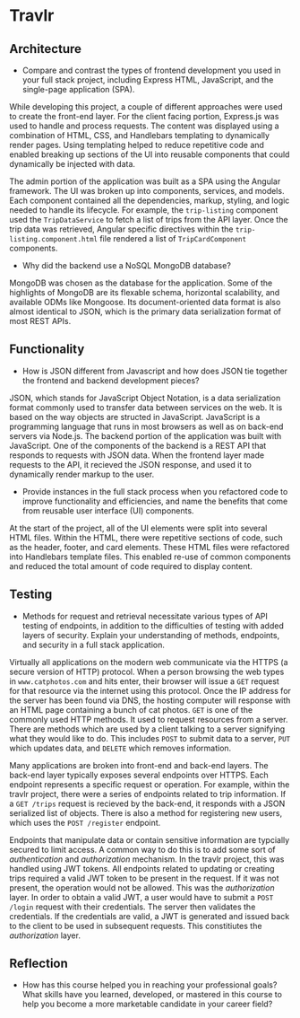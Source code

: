 # Travlr

## Architecture

- Compare and contrast the types of frontend development you used in your full stack project, including Express HTML, JavaScript, and the single-page application (SPA).

While developing this project, a couple of different approaches were used to create the front-end layer. For the client facing portion, Express.js was used to handle and process
requests. The content was displayed using a combination of HTML, CSS, and Handlebars templating to dynamically render pages. Using templating helped to reduce repetitive code
and enabled breaking up sections of the UI into reusable components that could dynamically be injected with data.

The admin portion of the application was built as a SPA using the Angular framework. The UI was broken up into components, services, and models. Each component contained
all the dependencies, markup, styling, and logic needed to handle its lifecycle. For example, the `trip-listing` component used the `TripDataService` to fetch a list of
trips from the API layer. Once the trip data was retrieved, Angular specific directives within the `trip-listing.component.html` file rendered a list of `TripCardComponent` components.

- Why did the backend use a NoSQL MongoDB database?

MongoDB was chosen as the database for the application. Some of the highlights of MongoDB are its flexable schema, horizontal scalability, and available ODMs like Mongoose.
Its document-oriented data format is also almost identical to JSON, which is the primary data serialization format of most REST APIs.

## Functionality

- How is JSON different from Javascript and how does JSON tie together the frontend and backend development pieces?

JSON, which stands for JavaScript Object Notation, is a data serialization format commonly used to transfer data between services on the web.
It is based on the way objects are structed in JavaScript.
JavaScript is a programming language that runs in most browsers as well as on back-end servers via Node.js.
The backend portion of the application was built with JavaScript.
One of the components of the backend is a REST API that responds to requests with JSON data.
When the frontend layer made requests to the API, it recieved the JSON response, and used it to dynamically render markup to the user.

- Provide instances in the full stack process when you refactored code to improve functionality and efficiencies, and name the benefits that come from reusable user interface (UI) components.

At the start of the project, all of the UI elements were split into several HTML files. Within the HTML, there were repetitive sections of code, such as the header, footer, and card elements.
These HTML files were refactored into Handlebars template files. This enabled re-use of common components and reduced the total amount of code required to display content.

## Testing

- Methods for request and retrieval necessitate various types of API testing of endpoints, in addition to the difficulties of testing with added layers of security. Explain your understanding of methods, endpoints, and security in a full stack application.

Virtually all applications on the modern web communicate via the HTTPS (a secure version of HTTP) protocol. When a person browsing the web types in `www.catphotos.com` and hits enter,
their browser will issue a `GET` request for that resource via the internet using this protocol. Once the IP address for the server has been found via DNS, the hosting computer will response with an HTML page
containing a bunch of cat photos.
`GET` is one of the commonly used HTTP methods. It used to request resources from a server.
There are methods which are used by a client talking to a server signifying what they would like to do.
This includes `POST` to submit data to a server, `PUT` which updates data, and `DELETE` which removes information.

Many applications are broken into front-end and back-end layers. The back-end layer typically exposes several endpoints over HTTPS. Each endpoint represents
a specific request or operation. For example, within the travlr project, there were a series of endpoints related to trip information.
If a `GET /trips` request is recieved by the back-end, it responds with a JSON serialized list of objects. There is also a method for registering new users, which uses
the `POST /register` endpoint.

Endpoints that manipulate data or contain sensitive information are typcially secured to limit access. A common way to do this is to add some sort of *authentication* and *authorization* mechanism.
In the travlr project, this was handled using JWT tokens. All endpoints related to updating or creating trips required a valid JWT token to be present in the request.
If it was not present, the operation would not be allowed. This was the *authorization* layer.
In order to obtain a valid JWT, a user would have to submit a `POST /login` request with their credentials. The server then validates the credentials.
If the credentials are valid, a JWT is generated and issued back to the client to be used in subsequent requests.
This constitiutes the *authorization* layer.

## Reflection

- How has this course helped you in reaching your professional goals? What skills have you learned, developed, or mastered in this course to help you become a more marketable candidate in your career field?

